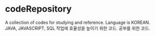 # codeRepository
A collection of codes for studying and reference.
Language is KOREAN. JAVA, JAVASCRIPT, SQL
작업에 효율성을 높이기 위한 코드.
공부를 위한 코드.

